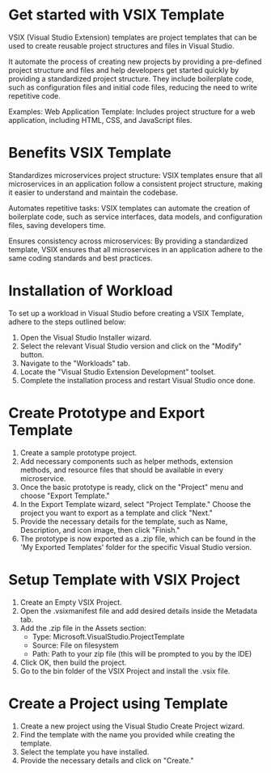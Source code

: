 # Get started with VSIX Template
VSIX (Visual Studio Extension) templates are project templates that can be used to create reusable project structures and files in Visual Studio.

It automate the process of creating new projects by providing a pre-defined project structure and files and help developers get started quickly by providing a standardized project structure.
They include boilerplate code, such as configuration files and initial code files, reducing the need to write repetitive code.

Examples: Web Application Template: Includes project structure for a web application, including HTML, CSS, and JavaScript files.

# Benefits VSIX Template
Standardizes microservices project structure: VSIX templates ensure that all microservices in an application follow a consistent project structure, making it easier to understand and maintain the codebase.

Automates repetitive tasks: VSIX templates can automate the creation of boilerplate code, such as service interfaces, data models, and configuration files, saving developers time.

Ensures consistency across microservices: By providing a standardized template, VSIX ensures that all microservices in an application adhere to the same coding standards and best practices.

# Installation of Workload
To set up a workload in Visual Studio before creating a VSIX Template, adhere to the steps outlined below:

1. Open the Visual Studio Installer wizard.
2. Select the relevant Visual Studio version and click on the "Modify" button.
3. Navigate to the "Workloads" tab.
4. Locate the "Visual Studio Extension Development" toolset.
5. Complete the installation process and restart Visual Studio once done.

# Create Prototype and Export Template
1. Create a sample prototype project.
2. Add necessary components such as helper methods, extension methods, and resource files that should be available in every microservice.
3. Once the basic prototype is ready, click on the "Project" menu and choose "Export Template."
4. In the Export Template wizard, select "Project Template." Choose the project you want to export as a template and click "Next."
5. Provide the necessary details for the template, such as Name, Description, and icon image, then click "Finish."
6. The prototype is now exported as a .zip file, which can be found in the 'My Exported Templates' folder for the specific Visual Studio version.

# Setup Template with VSIX Project
1. Create an Empty VSIX Project.
2. Open the .vsixmanifest file and add desired details inside the Metadata tab.
3. Add the .zip file in the Assets section:
    - Type: Microsoft.VisualStudio.ProjectTemplate
    - Source: File on filesystem
    - Path: Path to your zip file (this will be prompted to you by the IDE)
4. Click OK, then build the project.
5. Go to the bin folder of the VSIX Project and install the .vsix file.

# Create a Project using Template
1. Create a new project  using the Visual Studio Create Project wizard.
2. Find the template with the name you provided while creating the template.
3. Select the template you have installed.
4. Provide the necessary details and click on "Create."

